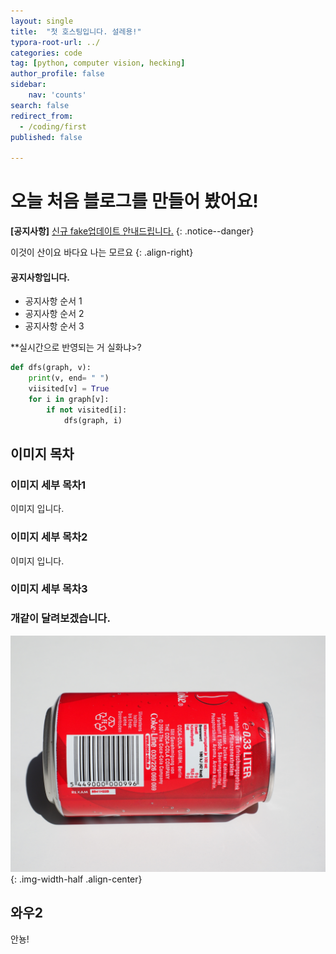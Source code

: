 ```yaml
---
layout: single
title:  "첫 호스팅입니다. 설레용!"
typora-root-url: ../
categories: code
tag: [python, computer vision, hecking]
author_profile: false
sidebar:
    nav: 'counts'
search: false
redirect_from:
  - /coding/first
published: false

---
```


# 오늘 처음 블로그를 만들어 봤어요!

**[공지사항]** [신규 fake업데이트 안내드립니다.](https://google.com/)
{: .notice--danger}

이것이 산이요 바다요 나는 모르요
{: .align-right}


<div class='notice--success'>
<h4>공지사항입니다.</h4>
<ul>
    <li>공지사항 순서 1</li>
    <li>공지사항 순서 2</li>
    <li>공지사항 순서 3</li>

</ul>
</div>

**실시간으로 반영되는 거 실화냐>?

```python
def dfs(graph, v):
    print(v, end= " ")
    viisited[v] = True
    for i in graph[v]:
        if not visited[i]:
            dfs(graph, i)
```

## 이미지 목차

### 이미지 세부 목차1

이미지 입니다.

### 이미지 세부 목차2

이미지 입니다.

### 이미지 세부 목차3

### 개같이 달려보겠습니다.

![coke](/images/2023-10-16-first/coke.jpg){: .img-width-half .align-center}

## 와우2

안뇽!
